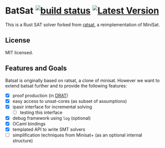 # BatSat [![build status]](https://travis-ci.org/c-cube/batsat) [![Latest Version]](https://crates.io/crates/batsat)

[build status]: https://api.travis-ci.org/c-cube/batsat.svg?branch=master
[Latest Version]: https://img.shields.io/crates/v/batsat.svg

This is a Rust SAT solver forked from [ratsat](https://github.com/qnighy/ratsat), a reimplementation of MiniSat.

## License

MIT licensed.

## Features and Goals

Batsat is originally based on ratsat, a clone of minisat. However we want
to extend batsat further and to provide the following features:

- [x] proof production (in [DRAT](https://baldur.iti.kit.edu/sat-competition-2017/index.php?cat=certificates))
- [x] easy access to unsat-cores (as subset of assumptions)
- [x] ipasir interface for incremental solving
  * [ ] testing this interface
- [x] debug framework using `log` (optional)
- [x] OCaml bindings
- [x] templated API to write SMT solvers
- [ ] simplification techniques from Minisat+ (as an optional internal structure)

